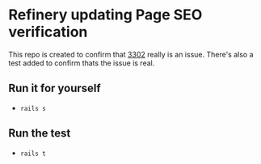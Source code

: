 # Refinery updating Page SEO verification

This repo is created to confirm that [3302](https://github.com/refinery/refinerycms/pull/3302) really is an issue. There's also a test added to confirm thats the issue is real.

## Run it for yourself

* `rails s`

## Run the test

* `rails t`
